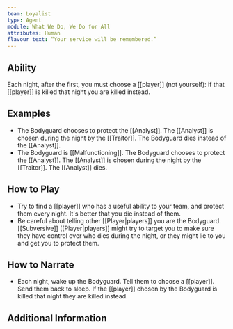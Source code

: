 ```yaml
---
team: Loyalist
type: Agent
module: What We Do, We Do for All
attributes: Human
flavour text: “Your service will be remembered.”
---
```

## Ability
Each night, after the first, you must choose a [[player]] (not yourself): if that [[player]] is killed that night you are killed instead.

## Examples
- The Bodyguard chooses to protect the [[Analyst]]. The [[Analyst]] is chosen during the night by the [[Traitor]]. The Bodyguard dies instead of the [[Analyst]].
- The Bodyguard is [[Malfunctioning]]. The Bodyguard chooses to protect the [[Analyst]]. The [[Analyst]] is chosen during the night by the [[Traitor]]. The [[Analyst]] dies.

## How to Play
- Try to find a [[player]] who has a useful ability to your team, and protect them every night. It's better that you die instead of them.
- Be careful about telling other [[Player|players]] you are the Bodyguard. [[Subversive]] [[Player|players]] might try to target you to make sure they have control over who dies during the night, or they might lie to you and get you to protect them.

## How to Narrate
- Each night, wake up the Bodyguard. Tell them to choose a [[player]]. Send them back to sleep. If the [[player]] chosen by the Bodyguard is killed that night they are killed instead.

## Additional Information
